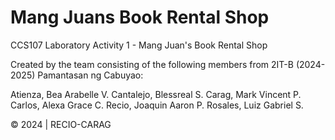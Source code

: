# Mang Juans Book Rental Shop
CCS107 Laboratory Activity 1 - Mang Juan's Book Rental Shop

Created by the team consisting of the following members from 2IT-B (2024-2025) Pamantasan ng Cabuyao:

Atienza, Bea Arabelle V.
Cantalejo, Blessreal S.
Carag, Mark Vincent P.
Carlos, Alexa Grace C.
Recio, Joaquin Aaron P.
Rosales, Luiz Gabriel S. 

© 2024 | RECIO-CARAG
